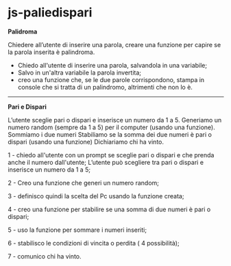 # js-paliedispari


**Palidroma** 

Chiedere all’utente di inserire una parola, creare una funzione per capire se la parola inserita è palindroma.


- Chiedo all'utente di inserire una parola, salvandola in una variabile;
- Salvo in un'altra variabile la parola invertita;
- creo una funzione che, se le due parole corrispondono, stampa in console che si tratta di un palindromo, altrimenti che non lo è.


_____________________________
**Pari e Dispari**

L’utente sceglie pari o dispari e inserisce un numero da 1 a 5.
Generiamo un numero random (sempre da 1 a 5) per il computer (usando una funzione).
Sommiamo i due numeri
Stabiliamo se la somma dei due numeri è pari o dispari (usando una funzione)
Dichiariamo chi ha vinto.

1 - chiedo all'utente con un prompt se sceglie pari o dispari e che prenda anche il numero dall'utente; L’utente può scegliere tra pari o dispari e inserisce un numero da 1 a 5;

2 - Creo una funzione che generi un numero random;

3 - definisco quindi la scelta del Pc usando la funzione creata;

4 - creo una funzione per stabilire se una somma di due numeri è pari o dispari;

5 - uso la funzione per sommare i numeri inseriti;

6 - stabilisco le condizioni di vincita o perdita ( 4 possibilità);

7 - comunico chi ha vinto.
